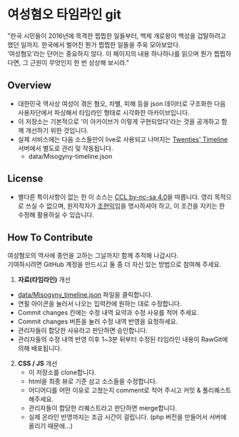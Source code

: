 # 여성혐오 타임라인 git

"한국 시민들이 2016년에 목격한 찝찝한 일들부터, 백제 개로왕이 백성을 겁탈하려고 했던 일까지. 한국에서 벌어진 뭔가 찝찝한 일들을 주욱 모아보았다.  
’여성혐오’라는 단어는 중요하지 않다. 이 페이지의 내용 하나하나를 읽으며 뭔가 찝찝하다면, 그 근원이 무엇인지 한 번 상상해 보시라."

## Overview

- 대한민국 역사상 여성이 겪은 혐오, 차별, 피해 등을 json 데이터로 구조화한 다음 사용자단에서 파싱해서 타임라인 형태로 시각화한 아카이브입니다.
- 이 저장소는 기본적으로 '이 아카이브가 이렇게 구현되었다'라는 것을 공개하고 함께 개선하기 위한 것입니다.
- 실제 서비스에는 다음 소스들만이 live로 사용되고 나머지는 [Twenties' Timeline](http://20timeline.com/) 서버에서 별도로 관리 및 작동됩니다.
	- data/Misogyny-timeline.json

## License

- 별다른 특이사항이 없는 한 이 소스는 [CCL by-nc-sa 4.0](http://creativecommons.org/licenses/by-nc-sa/4.0/)을 따릅니다. 영리 목적으로 쓰실 수 없으며, 원저작자가 [조현익](mailto:comjoy91@20timeline.com)임을 명시하셔야 하고, 이 조건을 지키는 한 수정해 활용하실 수 있습니다.

## How To Contribute

여성혐오의 역사에 종언을 고하는 그날까지! 함께 추적해 나갑시다.  
기여하시려면 GitHub 계정을 만드시고 둘 중 더 자신 있는 방법으로 참여해 주세요.

1. **자료(타임라인)** 개선
  * [data/Misogyny_timeline.json](https://github.com/yuptogun/misogyny-timeline/blob/master/data/Misogyny_data.json) 파일을 클릭합니다.
  * 연필 아이콘을 눌러서 나오는 입력칸에 원하는 대로 수정합니다.
  * Commit changes 칸에는 수정 내역 요약과 수정 사유를 적어 주세요.
  * Commit changes 버튼을 눌러 수정 내역 반영을 요청하세요.
  * 관리자들이 합당한 사유라고 판단하면 승인합니다.
  * 관리자들의 수정 내역 반영 이후 1~3분 뒤부터 수정된 타임라인 내용이 RawGit에 의해 배포됩니다.

2. **CSS / JS** 개선
	- 이 저장소를 clone합니다.
	- html을 최종 뷰로 기준 삼고 소스들을 수정합니다.
	- 어디어디를 어떤 이유로 고쳤는지 comment로 적어 주시고 커밋 & 풀리퀘스트 해주세요.
	- 관리자들이 합당한 리퀘스트라고 판단하면 merge합니다.
	- 실제 온라인 반영까지는 조금 시간이 걸립니다. (php 버전을 만들어서 서버에 올리기 때문에...)

